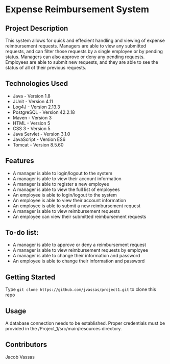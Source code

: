 # Expense Reimbursement System

## Project Description
This system allows for quick and effecient handling and viewing of expense reimbursement requests. Managers are able to view any submitted requests, and can filter those requests by a single employee or by pending status. Managers can also approve or deny any pending requests. Employees are able to submit new requests, and they are able to see the status of all of their previous requests.

## Technologies Used
* Java - Version 1.8
* JUnit - Version 4.11
* Log4J - Version 2.13.3
* PostgreSQL - Version 42.2.18
* Maven - Version 3
* HTML - Version 5 
* CSS 3 - Version 5
* Java Servlet - Version 3.1.0
* JavaScript - Version ES6 
* Tomcat - Version 8.5.60



## Features

* A manager is able to login/logout to the system
* A manager is able to view their account information
* A manager is able to register a new employee
* A manager is able to view the full list of employees 
* An employee is able to login/logout to the system
* An employee is able to view their account information
* An employee is able to submit a new reimbursement request
* A manager is able to view reimbursement requests
* An employee can view their submitted reimbursement requests


## To-do list:

* A manager is able to approve or deny a reimbursement request
* A manager is able to view reimbursement requests by employee
* A manager is able to change their information and password
* An employee is able to change their information and password

## Getting Started

Type ``` git clone https://github.com/jvassas/project1.git ``` to clone this repo

## Usage

A database connection needs to be established. Proper credentials must be provided in the /Project_1/src/main/resources directory.

## Contributors

Jacob Vassas

